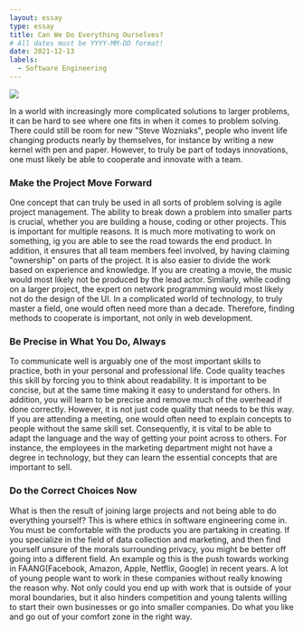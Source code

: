 ```yaml
---
layout: essay
type: essay
title: Can We Do Everything Ourselves?
# All dates must be YYYY-MM-DD format!
date: 2021-12-13
labels:
  - Software Engineering
---
```


<img class="ui medium right floated rounded image" src="https://www.springboard.com/library/static/b8fe9010fcd07f04e4bcacd362ffe9c8/5c050/shutterstock_1721774113.jpg">


In a world with increasingly more complicated solutions to larger problems, it can be hard to see where one fits in when it comes to problem solving. There could still be room for new "Steve Wozniaks", people who invent life changing products nearly by themselves, for instance by writing a new kernel with pen and paper. However, to truly be part of todays innovations, one must likely be able to cooperate and innovate with a team. 

### Make the Project Move Forward
One concept that can truly be used in all sorts of problem solving is agile project management. The ability to break down a problem into smaller parts is crucial, whether you are building a house, coding or other projects. This is important for multiple reasons. It is much more motivating to work on something, ig you are able to see the road towards the end product. In addition, it ensures that all team members feel involved, by having claiming "ownership" on parts of the project. It is also easier to divide the work based on experience and knowledge. If you are creating a movie, the music would most likely not be produced by the lead actor. Similarly, while coding on a larger project, the expert on network programming would most likely not do the design of the UI. In a complicated world of technology, to truly master a field, one would often need more than a decade. Therefore, finding methods to cooperate is important, not only in web development. 

### Be Precise in What You Do, Always
To communicate well is arguably one of the most important skills to practice, both in your personal and professional life. Code quality teaches this skill by forcing you to think about readability. It is important to be concise, but at the same time making it easy to understand for others. In addition, you will learn to be precise and remove much of the overhead if done correctly. However, it is not just code quality that needs to be this way. If you are attending a meeting, one would often need to explain concepts to people without the same skill set. Consequently, it is vital to be able to adapt the language and the way of getting your point across to others. For instance, the employees in the marketing department might not have a degree in technology, but they can learn the essential concepts that are important to sell.      

### Do the Correct Choices Now
What is then the result of joining large projects and not being able to do everything yourself? This is where ethics in software engineering come in. You must be comfortable with the products you are partaking in creating. If you specialize in the field of data collection and marketing, and then find yourself unsure of the morals surrounding privacy, you might be better off going into a different field. An example og this is the push towards working in FAANG(Facebook, Amazon, Apple, Netflix, Google) in recent years. A lot of young people want to work in these companies without really knowing the reason why. Not only could you end up with work that is outside of your moral boundaries, but it also hinders competition and young talents willing to start their own businesses or go into smaller companies. Do what you like and go out of your comfort zone in the right way.  
